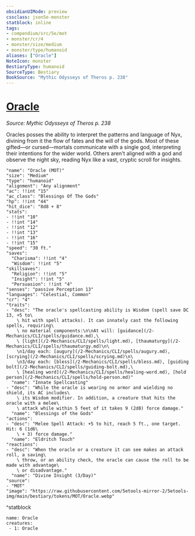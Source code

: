 ```yaml
---
obsidianUIMode: preview
cssclass: json5e-monster
statblock: inline
tags:
- compendium/src/5e/mot
- monster/cr/4
- monster/size/medium
- monster/type/humanoid
aliases: ["Oracle"]
NoteIcon: monster
BestiaryType: humanoid
SourceType: Bestiary
BookSource: "Mythic Odysseys of Theros p. 238"
---
```

# [Oracle](2-Mechanics/CLI/bestiary/humanoid/oracle-mot.md)
*Source: Mythic Odysseys of Theros p. 238*  

Oracles posses the ability to interpret the patterns and language of Nyx, divining from it the flow of fates and the will of the gods. Most of these gifted—or cursed—mortals communicate with a single god, interpreting their intentions for the wider world. Others aren't aligned with a god and observe the night sky, reading Nyx like a vast, cryptic scroll for insights.

```statblock
"name": "Oracle (MOT)"
"size": "Medium"
"type": "humanoid"
"alignment": "Any alignment"
"ac": !!int "15"
"ac_class": "Blessings Of The Gods"
"hp": !!int "44"
"hit_dice": "8d8 + 8"
"stats":
- !!int "10"
- !!int "14"
- !!int "12"
- !!int "13"
- !!int "16"
- !!int "15"
"speed": "30 ft."
"saves":
  "Charisma": !!int "4"
  "Wisdom": !!int "5"
"skillsaves":
  "Religion": !!int "5"
  "Insight": !!int "5"
  "Persuasion": !!int "4"
"senses": "passive Perception 13"
"languages": "Celestial, Common"
"cr": "4"
"traits":
- "desc": "The oracle's spellcasting ability is Wisdom (spell save DC 13, +5 to\
    \ hit with spell attacks). It can innately cast the following spells, requiring\
    \ no material components:\n\nAt will: [guidance](/2-Mechanics/CLI/spells/guidance.md),\
    \ [light](/2-Mechanics/CLI/spells/light.md), [thaumaturgy](/2-Mechanics/CLI/spells/thaumaturgy.md)\n\
    \n1/day each: [augury](/2-Mechanics/CLI/spells/augury.md), [scrying](/2-Mechanics/CLI/spells/scrying.md)\n\
    \n3/day each: [bless](/2-Mechanics/CLI/spells/bless.md), [guiding bolt](/2-Mechanics/CLI/spells/guiding-bolt.md),\
    \ [healing word](/2-Mechanics/CLI/spells/healing-word.md), [hold person](/2-Mechanics/CLI/spells/hold-person.md)"
  "name": "Innate Spellcasting"
- "desc": "While the oracle is wearing no armor and wielding no shield, its AC includes\
    \ its Wisdom modifier. In addition, a creature that hits the oracle with a melee\
    \ attack while within 5 feet of it takes 9 (2d8) force damage."
  "name": "Blessings of the Gods"
"actions":
- "desc": "Melee Spell Attack: +5 to hit, reach 5 ft., one target. Hit: 6 (1d6\
    \ + 3) force damage."
  "name": "Eldritch Touch"
"reactions":
- "desc": "When the oracle or a creature it can see makes an attack roll, a saving\
    \ throw, or an ability check, the oracle can cause the roll to be made with advantage\
    \ or disadvantage."
  "name": "Divine Insight (3/Day)"
"source":
- "MOT"
"image": "https://raw.githubusercontent.com/5etools-mirror-2/5etools-img/main/bestiary/tokens/MOT/Oracle.webp"
```
^statblock

```encounter-table
name: Oracle
creatures:
 - 1: Oracle
```